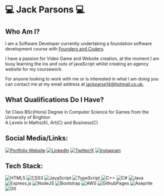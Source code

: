 # :computer: Jack Parsons :computer:

## Who Am I?

<p>I am a Software Developer currently undertaking a foundation software development course with <a href="https://www.foundersandcoders.com/">Founders and Coders</a>.</p>
<p>I have a passion for Video Game and Website creation, at the moment I am busy learning the ins and outs of javaScript whilst creating an agency website for my coursework. </p>
<p>For anyone looking to work with me or is interested in what I am doing you can contact me at my email address at <a href="mailto: jackparse14@hotmail.co.uk">jackparse14@hotmail.co.uk.</a></p>

## What Qualifications Do I Have?

1st Class BSc(Hons) Degree in Computer Science for Games from the University of Brighton \
A Levels in Maths(A), Art(C) and Business(C)

## Social Media/Links:

[![Portfolio Website](https://img.shields.io/badge/Portfolio%20Website-blue?style=for-the-badge&logo=googlechrome&logoColor=%23ffffff&labelColor=%23303030)](https://jackparsonsportfolio.co.uk/)
[![LinkedIn](https://img.shields.io/badge/LinkedIn-blue?style=for-the-badge&logo=linkedin&logoColor=%23ffffff&labelColor=%23303030)](https://www.linkedin.com/in/jack-parsons-in/)
[![Twitter/X](https://img.shields.io/badge/Twitter%20/%20X-blue?style=for-the-badge&logo=x&logoColor=%23ffffff&labelColor=%23303030)](https://twitter.com/jackparse14)
[![Instagram](https://img.shields.io/badge/Instagram-blue?style=for-the-badge&logo=instagram&logoColor=%23ffffff&labelColor=%23303030)](https://www.instagram.com/jackparsecompsci/)

## Tech Stack:

![HTML5](https://img.shields.io/badge/html5-%23E34F26.svg?style=for-the-badge&logo=html5&logoColor=white) ![CSS3](https://img.shields.io/badge/css3-%231572B6.svg?style=for-the-badge&logo=css3&logoColor=white) ![JavaScript](https://img.shields.io/badge/javascript-%23323330.svg?style=for-the-badge&logo=javascript&logoColor=%23F7DF1E) ![TypeScript](https://img.shields.io/badge/typescript-%23007ACC.svg?style=for-the-badge&logo=typescript&logoColor=white) ![C++](https://img.shields.io/badge/c++-%2300599C.svg?style=for-the-badge&logo=c%2B%2B&logoColor=white) ![C#](https://img.shields.io/badge/c%23-%23239120.svg?style=for-the-badge&logo=csharp&logoColor=white) ![Java](https://img.shields.io/badge/java-%23ED8B00.svg?style=for-the-badge&logo=openjdk&logoColor=white) ![Express.js](https://img.shields.io/badge/express.js-%23404d59.svg?style=for-the-badge&logo=express&logoColor=%2361DAFB) ![NodeJS](https://img.shields.io/badge/node.js-6DA55F?style=for-the-badge&logo=node.js&logoColor=white) ![Bootstrap](https://img.shields.io/badge/bootstrap-%238511FA.svg?style=for-the-badge&logo=bootstrap&logoColor=white) ![AWS](https://img.shields.io/badge/AWS-%23FF9900.svg?style=for-the-badge&logo=amazon-aws&logoColor=white) ![GithubPages](https://img.shields.io/badge/github%20pages-121013?style=for-the-badge&logo=github&logoColor=white) ![Aseprite](https://img.shields.io/badge/Aseprite-FFFFFF?style=for-the-badge&logo=Aseprite&logoColor=#7D929E) ![Git](https://img.shields.io/badge/git-%23F05033.svg?style=for-the-badge&logo=git&logoColor=white)
